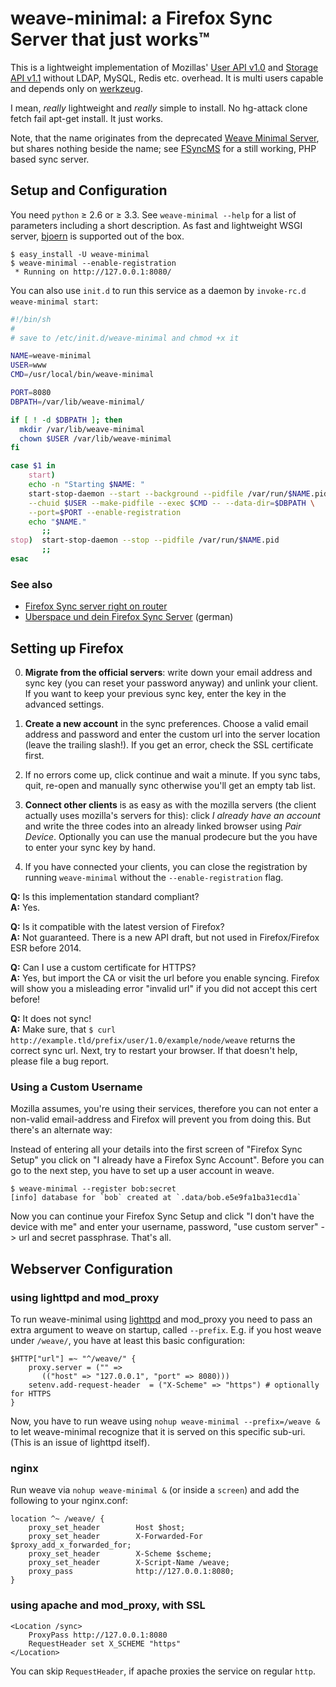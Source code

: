weave-minimal: a Firefox Sync Server that just works™
=====================================================

This is a lightweight implementation of Mozillas' [User API v1.0][1] and
[Storage API v1.1][2] without LDAP, MySQL, Redis etc. overhead. It is multi
users capable and depends only on [werkzeug][3].

I mean, *really* lightweight and *really* simple to install. No hg-attack clone
fetch fail apt-get install. It just works.

Note, that the name originates from the deprecated [Weave Minimal Server][4],
but shares nothing beside the name; see [FSyncMS][5] for a still working, PHP
based sync server.

[1]: http://docs.services.mozilla.com/reg/apis.html
[2]: http://docs.services.mozilla.com/storage/apis-1.1.html
[3]: http://werkzeug.pocoo.org/
[4]: https://tobyelliott.wordpress.com/2011/03/25/updating-and-deprecating-the-weave-minimal-server/
[5]: https://github.com/balu-/FSyncMS/

Setup and Configuration
-----------------------

You need `python` ≥ 2.6 or ≥ 3.3. See `weave-minimal --help` for a list of
parameters including a short description. As fast and lightweight WSGI server,
[bjoern](https://github.com/jonashaag/bjoern) is supported out of the box.

    $ easy_install -U weave-minimal
    $ weave-minimal --enable-registration
     * Running on http://127.0.0.1:8080/

You can also use `init.d` to run this service as a daemon
by `invoke-rc.d weave-minimal start`:

```sh
#!/bin/sh
#
# save to /etc/init.d/weave-minimal and chmod +x it

NAME=weave-minimal
USER=www
CMD=/usr/local/bin/weave-minimal

PORT=8080
DBPATH=/var/lib/weave-minimal/

if [ ! -d $DBPATH ]; then
  mkdir /var/lib/weave-minimal
  chown $USER /var/lib/weave-minimal
fi

case $1 in
    start)
    echo -n "Starting $NAME: "
    start-stop-daemon --start --background --pidfile /var/run/$NAME.pid \
    --chuid $USER --make-pidfile --exec $CMD -- --data-dir=$DBPATH \
    --port=$PORT --enable-registration
    echo "$NAME."
       ;;
stop)  start-stop-daemon --stop --pidfile /var/run/$NAME.pid
       ;;
esac
```

### See also

* [Firefox Sync server right on router][4]
* [Uberspace und dein Firefox Sync Server][5] (german)

[4]: http://forums.smallnetbuilder.com/showthread.php?t=10797
[5]: http://christoph-polcin.com/2012/12/31/firefox-minimal-weave-auf-uberspace/

Setting up Firefox
------------------

0. **Migrate from the official servers**: write down your email address and sync
   key (you can reset your password anyway) and unlink your client. If you want
   to keep your previous sync key, enter the key in the advanced settings.

1. **Create a new account** in the sync preferences. Choose a valid email
   address and password and enter the custom url into the server location
   (leave the trailing slash!). If you get an error, check the SSL certificate
   first.

2. If no errors come up, click continue and wait a minute. If you sync tabs,
   quit, re-open and manually sync otherwise you'll get an empty tab list.

3. **Connect other clients** is as easy as with the mozilla servers (the client
   actually uses mozilla's servers for this): click *I already have an account*
   and write the three codes into an already linked browser using *Pair Device*.
   Optionally you can use the manual prodecure but the you have to enter your
   sync key by hand.

4. If you have connected your clients, you can close the registration by running
   `weave-minimal` without the `--enable-registration` flag.

**Q:** Is this implementation standard compliant?  
**A:** Yes.

**Q:** Is it compatible with the latest version of Firefox?  
**A:** Not guaranteed. There is a new API draft, but not used in
       Firefox/Firefox ESR before 2014.

**Q:** Can I use a custom certificate for HTTPS?  
**A:** Yes, but import the CA or visit the url before you enable syncing.
       Firefox will show you a misleading error "invalid url" if you did not
       accept this cert before!

**Q:** It does not sync!  
**A:** Make sure, that `$ curl http://example.tld/prefix/user/1.0/example/node/weave`
       returns the correct sync url. Next, try to restart your browser. If that
       doesn't help, please file a bug report.

### Using a Custom Username

Mozilla assumes, you're using their services, therefore you can not enter a
non-valid email-address and Firefox will prevent you from doing this. But
there's an alternate way:

Instead of entering all your details into the first screen of "Firefox Sync
Setup" you click on "I already have a Firefox Sync Account". Before you can go
to the next step, you have to set up a user account in weave.

    $ weave-minimal --register bob:secret
    [info] database for `bob` created at `.data/bob.e5e9fa1ba31ecd1a`

Now you can continue your Firefox Sync Setup and click "I don't have the device
with me" and enter your username, password, "use custom server" -> url and
secret passphrase. That's all.


Webserver Configuration
-----------------------

### using lighttpd and mod_proxy

To run weave-minimal using [lighttpd][6] and mod_proxy you need to pass an
extra argument to weave on startup, called `--prefix`. E.g. if you host
weave under `/weave/`, you have at least this basic configuration:

    $HTTP["url"] =~ "^/weave/" {
        proxy.server = ("" =>
           (("host" => "127.0.0.1", "port" => 8080)))
        setenv.add-request-header  = ("X-Scheme" => "https") # optionally for HTTPS
    }

Now, you have to run weave using `nohup weave-minimal --prefix=/weave &` to
let weave-minimal recognize that it is served on this specific sub-uri. (This
is an issue of lighttpd itself).

[6]: http://www.lighttpd.net/

### nginx

Run weave via `nohup weave-minimal &` (or inside a `screen`) and add the
following to your nginx.conf:

    location ^~ /weave/ {
        proxy_set_header        Host $host;
        proxy_set_header        X-Forwarded-For $proxy_add_x_forwarded_for;
        proxy_set_header        X-Scheme $scheme;
        proxy_set_header        X-Script-Name /weave;
        proxy_pass              http://127.0.0.1:8080;
    }

### using apache and mod_proxy, with SSL

    <Location /sync>
        ProxyPass http://127.0.0.1:8080
        RequestHeader set X_SCHEME "https"
    </Location>

You can skip `RequestHeader`, if apache proxies the service on regular `http`.
